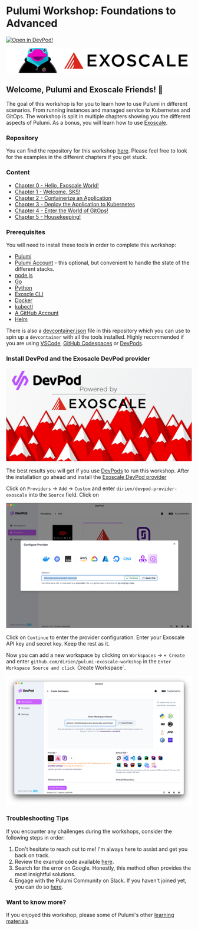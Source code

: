# Pulumi Workshop: Foundations to Advanced

[![Open in DevPod!](https://devpod.sh/assets/open-in-devpod.svg)](https://devpod.sh/open#https://github.com/dirien/pulumi-exoscale-workshop)

<img src="img/main.png">

## Welcome, Pulumi and Exoscale Friends! 👋

The goal of this workshop is for you to learn how to use Pulumi in different scenarios. From running instances and
managed service to Kubernetes and GitOps. The workshop is split in multiple chapters showing you the different aspects
of Pulumi. As a bonus, you will learn how to use [Exoscale](https://www.exoscale.com/).

### Repository

You can find the repository for this workshop [here](https://github.com/dirien/pulumi-exoscale-workshop). Please feel
free to look for the examples in the different chapters if you get stuck.

### Content

- [Chapter 0 - Hello, Exoscale World!](./00-hello-exoscale-world.md)
- [Chapter 1 - Welcome, SKS!](./01-sks-cluster-setup.md)
- [Chapter 2 - Containerize an Application](./02-app.md)
- [Chapter 3 - Deploy the Application to Kubernetes](./03-simple-deploy-app.md)
- [Chapter 4 - Enter the World of GitOps!](./04-argocd-setup.md)
- [Chapter 5 - Housekeeping!](./05-housekeeping.md)

### Prerequisites

You will need to install these tools in order to complete this workshop:

- [Pulumi](https://www.pulumi.com/docs/get-started/install/)
- [Pulumi Account](https://app.pulumi.com/signup) - this optional, but convenient to handle the state of the different
  stacks.
- [node.js](https://nodejs.org/en/download/)
- [Go](https://golang.org/doc/install)
- [Python](https://www.python.org/downloads/)
- [Exoscle CLI](https://community.exoscale.com/documentation/tools/exoscale-command-line-interface/)
- [Docker](https://docs.docker.com/get-docker/)
- [kubectl](https://kubernetes.io/docs/tasks/tools/)
- [A GitHub Account](https://github.com/signup)
- [Helm](https://helm.sh/docs/intro/install/)

There is also a [devcontainer.json](.devcontainer/devcontainer.json) file in this repository which you can use to spin
up a `devcontainer` with all the tools installed. Highly recommended if you are
using [VSCode](https://code.visualstudio.com/docs/devcontainers/containers), [GitHub Codespaces](https://docs.github.com/en/codespaces/overview)
or
[DevPods](https://devpod.sh).

### Install DevPod and the Exosacle DevPod provider

<img src="img/devpod_exoscale.png">

The best results you will get if you use [DevPods](https://devpod.sh) to run this workshop. After the installation go
ahead and install the [Exoscale DevPod provider](https://github.com/dirien/devpod-provider-exoscale)

Click on `Providers` -> `Add` -> `Custom` and enter `dirien/devpod-provider-exoscale` into the `Source` field. Click on

<img src="img/devpod_add_provider.png">

Click on `Continue` to enter the provider configuration. Enter your Exoscale API key and secret key. Keep the rest as
it.

Now you can add a new workspace by clicking on `Workspaces` -> `+ Create` and
enter `github.com/dirien/pulumi-exoscale-workshop` in the `Enter Workspace Source and click `Create Workspace`.

<img src="img/devpod_add_workspace.png">

### Troubleshooting Tips

If you encounter any challenges during the workshops, consider the following steps in order:

1. Don't hesitate to reach out to me! I'm always here to assist and get you back on track.
1. Review the example code available [here](https://github.com/dirien/pulumi-exoscale-workshop).
1. Search for the error on Google. Honestly, this method often provides the most insightful solutions.
1. Engage with the Pulumi Community on Slack. If you haven't joined yet, you can do
   so [here](https://slack.pulumi.com/).

### Want to know more?

If you enjoyed this workshop, please some of Pulumi's other [learning materials](https://www.pulumi.com/learn/)
